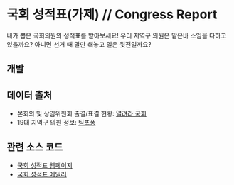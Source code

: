 # 국회 성적표(가제) // Congress Report
내가 뽑은 국회의원의 성적표를 받아보세요! 우리 지역구 의원은 맡은바 소임을 다하고 있을까요? 아니면 선거 때 말만 해놓고 일은 뒷전일까요?

## 개발

## 데이터 출처
- 본회의 및 상임위원회 출결/표결 현황: [열려라 국회](http://watch.peoplepower21.org/)
- 19대 지역구 의원 정보: [팀포퐁](http://data.popong.com/)

## 관련 소스 코드
- [국회 성적표 웹페이지](https://githubcom/codeforseoul/congress-report-web)
- [국회 성적표 메일러](https://githubcom/codeforseoul/conress-report-mailer)
